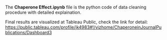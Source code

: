 The **Chaperone Effect.ipynb** file is the python code of data cleaning procedure with detailed explaination.

Final results are visualized at Tableau Public, check the link for detail: https://public.tableau.com/profile/jk4983#!/vizhome/ChaperoneinJournalPublications/Dashboard3


